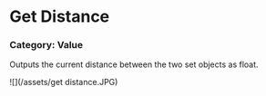 # Get Distance

### Category: Value

Outputs the current distance between the two set objects as float.

![](/assets/get distance.JPG)



